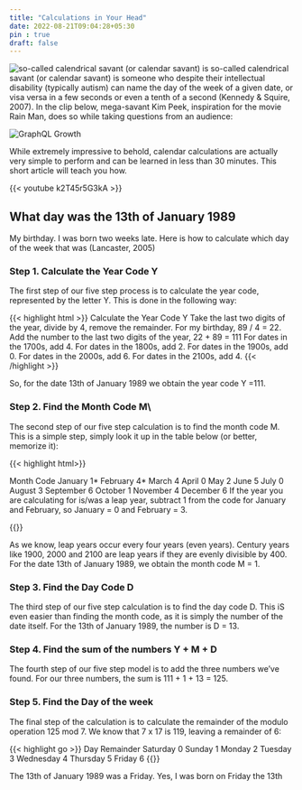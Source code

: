 ```yaml
---
title: "Calculations in Your Head"
date: 2022-08-21T09:04:28+05:30
pin : true
draft: false
---
```


![so-called calendrical savant (or calendar savant) is](https://res.cloudinary.com/dw0ygv1p9/image/upload/v1571614434/calculator_te6ik2.png)
so-called calendrical savant (or calendar savant) is someone who despite their intellectual disability (typically autism) can name the day of the week of a given date, or visa versa in a few seconds or even a tenth of a second (Kennedy & Squire, 2007). In the clip below, mega-savant Kim Peek, inspiration for the movie Rain Man, does so while taking questions from an audience:

![GraphQL Growth](https://res.cloudinary.com/dw0ygv1p9/image/upload/v1571615348/pexels-photo-209224.jpeg_h7ukmt.jpg)

While extremely impressive to behold, calendar calculations are actually very simple to perform and can be learned in less than 30 minutes. This short article will teach you how.

{{< youtube k2T45r5G3kA >}}

## What day was the 13th of January 1989

My birthday. I was born two weeks late. Here is how to calculate which day of the week that was (Lancaster, 2005)

### Step 1. Calculate the Year Code Y

The first step of our five step process is to calculate the year code, represented by the letter Y. This is done in the following way:

{{< highlight html >}}
Calculate the Year Code Y
Take the last two digits of the year, divide by 4, remove the remainder. For my birthday, 89 / 4 = 22. Add the number to the last two digits of the year, 22 + 89 = 111
For dates in the 1700s, add 4.
For dates in the 1800s, add 2.
For dates in the 1900s, add 0.
For dates in the 2000s, add 6.
For dates in the 2100s, add 4.
{{< /highlight >}}

So, for the date 13th of January 1989 we obtain the year code Y =111.

### Step 2. Find the Month Code M\

The second step of our five step calculation is to find the month code M. This is a simple step, simply look it up in the table below (or better, memorize it):

{{< highlight html>}}

Month        Code
January      1*
February     4*
March        4
April        0
May          2
June         5
July         0
August       3
September    6
October      1
November     4
December     6
If the year you are calculating for is/was a leap year, subtract 1 from the code for January and February, so January = 0 and February = 3.

{{</highlight>}}

As we know, leap years occur every four years (even years). Century years like 1900, 2000 and 2100 are leap years if they are evenly divisible by 400.
For the date 13th of January 1989, we obtain the month code M = 1.

### Step 3. Find the Day Code D

The third step of our five step calculation is to find the day code D. This iS even easier than finding the month code, as it is simply the number of the date itself. For the 13th of January 1989, the number is D = 13.

### Step 4. Find the sum of the numbers Y + M + D

The fourth step of our five step model is to add the three numbers we’ve found. For our three numbers, the sum is 111 + 1 + 13 = 125.

### Step 5. Find the Day of the week

The final step of the calculation is to calculate the remainder of the modulo operation 125 mod 7. We know that 7 x 17 is 119, leaving a remainder of 6:

{{< highlight go >}}
Day         Remainder
Saturday    0
Sunday      1
Monday      2
Tuesday     3
Wednesday   4
Thursday    5
Friday      6
{{</highlight>}}

The 13th of January 1989 was a Friday. Yes, I was born on Friday the 13th
